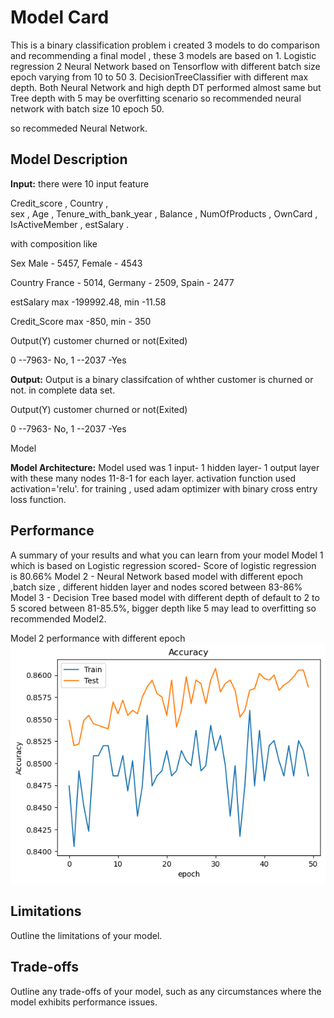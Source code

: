 # Model Card
This is a binary classification problem
i created 3 models to do comparison and recommending a final model , these 3 models are based on 1. Logistic regression 2 Neural Network based on Tensorflow with different batch size epoch varying from 10 to 50 3. DecisionTreeClassifier with different max depth.  Both Neural Network and high depth DT performed almost same but Tree depth with 5 may be overfitting scenario so recommended  neural network with batch size 10 epoch 50.

so recommeded Neural Network.


## Model Description

**Input:** there were 10 input feature

Credit_score  ,
Country   ,               
sex       ,
Age    ,
Tenure_with_bank_year   ,
Balance        ,
NumOfProducts     ,
OwnCard           ,
IsActiveMember      ,
estSalary           .

with composition like

Sex 
Male    -  5457,
Female  -  4543

Country
France   -  5014,
Germany   - 2509,
Spain    -  2477

estSalary
max  -199992.48,
min  -11.58

Credit_Score
max  -850,
min  - 350

Output(Y) customer churned or not(Exited)

0 --7963- No,
1 --2037 -Yes

**Output:** Output is a binary classifcation of whther customer is churned or not. in complete data set.

Output(Y) customer churned or not(Exited)

0 --7963- No,
1 --2037 -Yes

Model 

**Model Architecture:** Model used was 1 input- 1 hidden layer- 1 output layer with these many nodes  11-8-1 for each layer. activation function used activation='relu'.   for training ,  used adam optimizer with binary cross entry loss function.

## Performance

A summary of your results and what you can learn from your model 
Model 1 which is based on Logistic regression scored- Score of logistic regression is 80.66%
Model 2 - Neural Network based model with different epoch ,batch size , different hidden layer and nodes scored between 83-86%
Model 3 - Decision Tree based model with different depth of default to 2 to 5 scored between 81-85.5%,  bigger depth like 5 may lead to overfitting so recommended Model2.

Model 2 performance with different epoch
![Screenshot](image.png)
## Limitations

Outline the limitations of your model.

## Trade-offs

Outline any trade-offs of your model, such as any circumstances where the model exhibits performance issues. 
